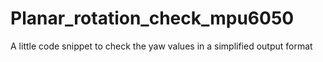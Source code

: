 # Planar_rotation_check_mpu6050
A little code snippet to check the yaw values in a simplified output format
